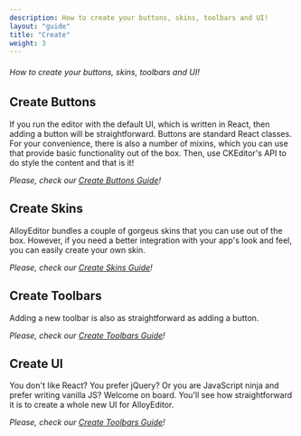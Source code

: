 ```yaml
---
description: How to create your buttons, skins, toolbars and UI!
layout: "guide"
title: "Create"
weight: 3
---
```


###### How to create your buttons, skins, toolbars and UI!

<article id="article1">

## Create Buttons

<p>
If you run the editor with the default UI, which is written in React, then adding a button will be straightforward. Buttons are standard React classes. For your convenience, there is also a number of mixins, which you can use that provide basic functionality out of the box. Then, use CKEditor's API to do style the content and that is it!
</p>
<p><i>Please, check our <a href="/docs/develop/create/create_buttons.html">Create Buttons Guide</a>!</i></p>

</article>

<article id="article2">

## Create Skins

<p>
AlloyEditor bundles a couple of gorgeus skins that you can use out of the box. However, if you need a better integration with your app's look and feel, you can easily create your own skin.
</p>
<p><i>Please, check our <a href="/docs/develop/create/create_skin.html">Create Skins Guide</a>!</i></p>

</article>

<article id="article3">

## Create Toolbars

<p>
Adding a new toolbar is also as straightforward as adding a button.
</p>
<p><i>Please, check our <a href="/docs/develop/create/create_toolbars.html">Create Toolbars Guide</a>!</i></p>

</article>

<article id="article4">

## Create UI

<p>
You don't like React? You prefer jQuery? Or you are JavaScript ninja and prefer writing vanilla JS? Welcome on board. You'll see how straightforward it is to create a whole new UI for AlloyEditor.
</p>
<p><i>Please, check our <a href="/docs/develop/create.html">Create Toolbars Guide</a>!</i></p>

</article>